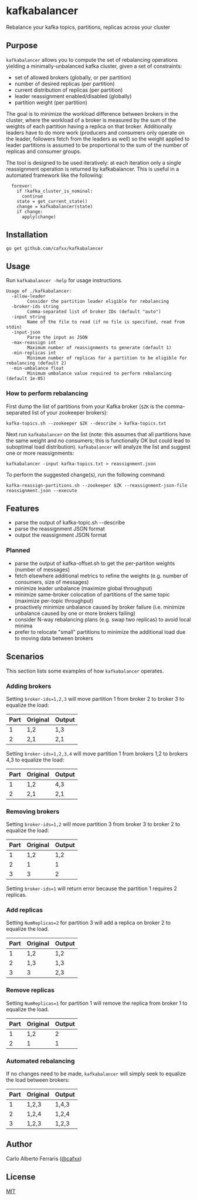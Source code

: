 # kafkabalancer
Rebalance your kafka topics, partitions, replicas across your cluster

## Purpose
`kafkabalancer` allows you to compute the set of rebalancing operations yielding a
minimally-unbalanced kafka cluster, given a set of constraints:

- set of allowed brokers (globally, or per partition)
- number of desired replicas (per partition)
- current distribution of replicas (per partition)
- leader reassignment enabled/disabled (globally)
- partition weight (per partition)

The goal is to minimize the workload difference between brokers in the cluster,
where the workload of a broker is measured by the sum of the weights of each
partition having a replica on that broker. Additionally leaders have to do more
work (producers and consumers only operate on the leader, followers fetch from
the leaders as well) so the weight applied to leader partitions is assumed to be
proportional to the sum of the number of replicas and consumer groups.

The tool is designed to be used iteratively: at each iteration only a single
reassignment operation is returned by kafkabalancer. This is useful in a
automated framework like the following:

```
  forever:
    if !kafka_cluster_is_nominal:
      continue
    state = get_current_state()
    change = kafkabalancer(state)
    if change:
      apply(change)
```    

## Installation
`go get github.com/cafxx/kafkabalancer`

## Usage
Run `kafkabalancer -help` for usage instructions.

```
Usage of ./kafkabalancer:
  -allow-leader
    	Consider the partition leader eligible for rebalancing
  -broker-ids string
    	Comma-separated list of broker IDs (default "auto")
  -input string
    	Name of the file to read (if no file is specified, read from stdin)
  -input-json
    	Parse the input as JSON
  -max-reassign int
    	Maximum number of reassignments to generate (default 1)
  -min-replicas int
    	Minimum number of replicas for a partition to be eligible for rebalancing (default 2)
  -min-umbalance float
    	Minimum umbalance value required to perform rebalancing (default 1e-05)
```

### How to perform rebalancing

First dump the list of partitions from your Kafka broker (`$ZK` is the
comma-separated list of your zookeeper brokers):

```
kafka-topics.sh --zookeeper $ZK --describe > kafka-topics.txt
```

Next run `kafkabalancer` on the list (note: this assumes that all partitions have
the same weight and no consumers; this is functionally OK but could lead to
suboptimal load distribution). `kafkabalancer` will analyze the list and suggest
one or more reassignments:

```
kafkabalancer -input kafka-topics.txt > reassignment.json
```

To perform the suggested change(s), run the following command:

```
kafka-reassign-partitions.sh --zookeeper $ZK --reassignment-json-file reassignment.json --execute
```

## Features
- parse the output of kafka-topic.sh --describe
- parse the reassignment JSON format
- output the reassignment JSON format

### Planned
- parse the output of kafka-offset.sh to get the per-partiton weights (number of
  messages)
- fetch elsewhere additional metrics to refine the weights (e.g. number of
  consumers, size of messages)
- minimize leader unbalance (maximize global throughput)
- minimize same-broker colocation of partitions of the same topic (maximize
  per-topic throughput)
- proactively minimize unbalance caused by broker failure (i.e. minimize
  unbalance caused by one or more brokers failing)
- consider N-way rebalancing plans (e.g. swap two replicas) to avoid local
  minima
- prefer to relocate "small" partitions to minimize the additional load due to
  moving data between brokers

## Scenarios
This section lists some examples of how `kafkabalancer` operates.

### Adding brokers
Setting `broker-ids=1,2,3` will move partition 1 from broker 2 to broker 3 to
equalize the load:

| Part | Original | Output   |
|------|----------|----------|
| 1    | 1,2      | 1,3      |
| 2    | 2,1      | 2,1      |

Setting `broker-ids=1,2,3,4` will move partition 1 from brokers 1,2 to brokers 4,3
to equalize the load:

| Part | Original | Output   |
|------|----------|----------|
| 1    | 1,2      | 4,3      |
| 2    | 2,1      | 2,1      |

### Removing brokers
Setting `broker-ids=1,2` will move partition 3 from broker 3 to broker 2 to
equalize the load:

| Part | Original | Output   |
|------|----------|----------|
| 1    | 1,2      | 1,2      |
| 2    | 1        | 1        |
| 3    | 3        | 2        |

Setting `broker-ids=1` will return error because the partition 1 requires 2
replicas.

### Add replicas
Setting `NumReplicas=2` for partition 3 will add a replica on broker 2 to
equalize the load.

| Part | Original | Output   |
|------|----------|----------|
| 1    | 1,2      | 1,2      |
| 2    | 1,3      | 1,3      |
| 3    | 3        | 2,3      |

### Remove replicas
Setting `NumReplicas=1` for partition 1 will remove the replica from broker 1 to
equalize the load.

| Part | Original | Output   |
|------|----------|----------|
| 1    | 1,2      | 2        |
| 2    | 1        | 1        |

### Automated rebalancing
If no changes need to be made, `kafkabalancer` will simply seek to equalize the
load between brokers:

| Part | Original | Output   |
|------|----------|----------|
| 1    | 1,2,3    | 1,4,3    |
| 2    | 1,2,4    | 1,2,4    |
| 3    | 1,2,3    | 1,2,3    |

## Author
Carlo Alberto Ferraris ([@cafxx](https://twitter.com/cafxx))

## License
[MIT](LICENSE)
